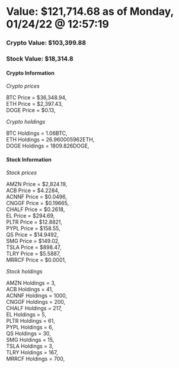# Value: $121,714.68 as of Monday, 01/24/22 @ 12:57:19 

### Crypto Value: $103,399.88

### Stock Value: $18,314.8

#### Crypto Information 
*Crypto prices* 

BTC Price = $36,348.94,  
ETH Price = $2,397.43,  
DOGE Price = $0.13,  


*Crypto holdings* 

BTC Holdings = 1.06BTC,  
ETH Holdings = 26.960005962ETH,  
DOGE Holdings = 1809.826DOGE,  


#### Stock Information 

*Stock prices* 

AMZN Price = $2,824.19,  
ACB Price = $4.2284,  
ACNNF Price = $0.0496,  
CNGGF Price = $0.19665,  
CHALF Price = $0.2618,  
EL Price = $294.69,  
PLTR Price = $12.8821,  
PYPL Price = $158.55,  
QS Price = $14.9492,  
SMG Price = $149.02,  
TSLA Price = $898.47,  
TLRY Price = $5.5887,  
MRRCF Price = $0.0001,  


*Stock holdings* 

AMZN Holdings = 3,  
ACB Holdings = 41,  
ACNNF Holdings = 1000,  
CNGGF Holdings = 200,  
CHALF Holdings = 217,  
EL Holdings = 5,  
PLTR Holdings = 61,  
PYPL Holdings = 6,  
QS Holdings = 30,  
SMG Holdings = 15,  
TSLA Holdings = 3,  
TLRY Holdings = 167,  
MRRCF Holdings = 700,  


